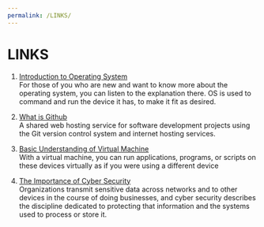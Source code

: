 ```yaml
---
permalink: /LINKS/
---
```


# LINKS

1. [Introduction to Operating System](https://www.youtube.com/watch?v=pVzRTmdd9j0)<br>
For those of you who are new and want to know more about the operating system, you can listen 
to the explanation there. OS is used to command and run the device it has, to make it fit as desired.

2. [What is Github](https://www.youtube.com/watch?v=w3jLJU7DT5E)<br>
A shared web hosting service for software development projects using the Git version control 
system and internet hosting services.

3. [Basic Understanding of Virtual Machine](https://www.goldenfast.net/blog/virtual-machine-adalah/)<br>
With a virtual machine, you can run applications, programs, or scripts on these devices 
virtually as if you were using a different device

3. [The Importance of Cyber Security](https://digitalguardian.com/blog/what-cyber-security/)<br>
Organizations transmit sensitive data across networks and to other devices in the course of doing businesses, 
and cyber security describes the discipline dedicated to protecting that information and the systems used to 
process or store it.

